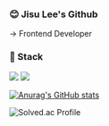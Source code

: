 ### 😊 Jisu Lee's Github
 → Frontend Developer


### 📑 Stack <br/>

<img src="https://img.shields.io/badge/React-61DAFB?style=flat-square&logo=React&logoColor=ffffff"/> <img src="https://img.shields.io/badge/JavaScript-F7DF1E?style=flat-square&logo=JavaScript&logoColor=ffffff"/>  

[![Anurag's GitHub stats](https://github-readme-stats.vercel.app/api?username=LJS0000&&show_icons=true&theme=synthwave)](https://github.com/anuraghazra/github-readme-stats)

![Solved.ac Profile](http://mazassumnida.wtf/api/v2/generate_badge?boj=jisu2281l)
